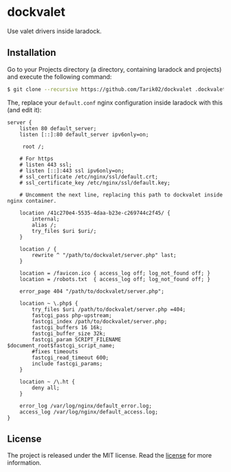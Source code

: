 # dockvalet

Use valet drivers inside laradock.

## Installation

Go to your Projects directory (a directory, containing laradock and projects) and execute the following command:
```bash
$ git clone --recursive https://github.com/Tarik02/dockvalet .dockvalet
```

The, replace your `default.conf` nginx configuration inside laradock with this (and edit it):
```
server {
    listen 80 default_server;
    listen [::]:80 default_server ipv6only=on;

     root /;

    # For https
    # listen 443 ssl;
    # listen [::]:443 ssl ipv6only=on;
    # ssl_certificate /etc/nginx/ssl/default.crt;
    # ssl_certificate_key /etc/nginx/ssl/default.key;

    # Uncomment the next line, replacing this path to dockvalet inside nginx container.

    location /41c270e4-5535-4daa-b23e-c269744c2f45/ {
        internal;
        alias /;
        try_files $uri $uri/;
    }

    location / {
        rewrite ^ "/path/to/dockvalet/server.php" last;
    }

    location = /favicon.ico { access_log off; log_not_found off; }
    location = /robots.txt  { access_log off; log_not_found off; }

    error_page 404 "/path/to/dockvalet/server.php";

    location ~ \.php$ {
        try_files $uri /path/to/dockvalet/server.php =404;
        fastcgi_pass php-upstream;
        fastcgi_index /path/to/dockvalet/server.php;
        fastcgi_buffers 16 16k;
        fastcgi_buffer_size 32k;
        fastcgi_param SCRIPT_FILENAME $document_root$fastcgi_script_name;
        #fixes timeouts
        fastcgi_read_timeout 600;
        include fastcgi_params;
    }

    location ~ /\.ht {
        deny all;
    }

    error_log /var/log/nginx/default_error.log;
    access_log /var/log/nginx/default_access.log;
}
```

## License

The project is released under the MIT license. Read the [license](https://github.com/Tarik02/dockvalet/blob/master/LICENSE.md) for more information.
